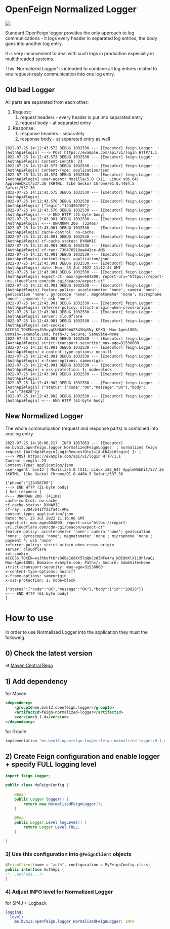 # OpenFeign Normalized Logger

![](https://img.shields.io/maven-central/v/me.bvn13.openfeign.logger/feign-normalized-logger)

Standard OpenFeign logger provides the only approach to log communications - 
it logs every header in separated log entries, the body goes into another log entry.

It is very inconvenient to deal with such logs in production especially in multithreaded systems.

This 'Normalized Logger' is intended to combine all log entries related to one request-reply 
communication into one log entry.

## Old bad Logger

All parts are separated from each other:
1) Request:
   1) request headers - every header is put into separated entry
   2) request body - at separated entry
2) Response:
   1) response headers - separately
   2) response body - at separated entry as well

```
2022-07-25 14:12:43.572 DEBUG 1032530 --- [Executor] feign.Logger  : [AuthApi#login] ---> POST https://example.com/api/v1/login HTTP/1.1
2022-07-25 14:12:43.573 DEBUG 1032530 --- [Executor] feign.Logger  : [AuthApi#login] Content-Length: 23
2022-07-25 14:12:43.573 DEBUG 1032530 --- [Executor] feign.Logger  : [AuthApi#login] Content-Type: application/json
2022-07-25 14:12:43.574 DEBUG 1032530 --- [Executor] feign.Logger  : [AuthApi#login] user-agent: Mozilla/5.0 (X11; Linux x86_64) AppleWebKit/537.36 (KHTML, like Gecko) Chrome/91.0.4464.5 Safari/537.36
2022-07-25 14:12:43.575 DEBUG 1032530 --- [Executor] feign.Logger  : [AuthApi#login] 
2022-07-25 14:12:43.576 DEBUG 1032530 --- [Executor] feign.Logger  : [AuthApi#login] {"login":"123456789"}
2022-07-25 14:12:43.576 DEBUG 1032530 --- [Executor] feign.Logger  : [AuthApi#login] ---> END HTTP (21-byte body)
2022-07-25 14:12:43.901 DEBUG 1032530 --- [Executor] feign.Logger  : [AuthApi#login] <--- UNKNOWN 200  (324ms)
2022-07-25 14:12:43.901 DEBUG 1032530 --- [Executor] feign.Logger  : [AuthApi#login] cache-control: no-cache
2022-07-25 14:12:43.901 DEBUG 1032530 --- [Executor] feign.Logger  : [AuthApi#login] cf-cache-status: DYNAMIC
2022-07-25 14:12:43.901 DEBUG 1032530 --- [Executor] feign.Logger  : [AuthApi#login] cf-ray: 730476518ea441ce-AMS
2022-07-25 14:12:43.901 DEBUG 1032530 --- [Executor] feign.Logger  : [AuthApi#login] content-type: application/json
2022-07-25 14:12:43.901 DEBUG 1032530 --- [Executor] feign.Logger  : [AuthApi#login] date: Mon, 25 Jul 2022 11:12:43 GMT
2022-07-25 14:12:43.901 DEBUG 1032530 --- [Executor] feign.Logger  : [AuthApi#login] expect-ct: max-age=604800, report-uri="https://report-uri.cloudflare.com/cdn-cgi/beacon/expect-ct"
2022-07-25 14:12:43.901 DEBUG 1032530 --- [Executor] feign.Logger  : [AuthApi#login] feature-policy: accelerometer 'none'; camera 'none'; geolocation 'none'; gyroscope 'none'; magnetometer 'none'; microphone 'none'; payment *; usb 'none'
2022-07-25 14:12:43.901 DEBUG 1032530 --- [Executor] feign.Logger  : [AuthApi#login] referrer-policy: strict-origin-when-cross-origin
2022-07-25 14:12:43.901 DEBUG 1032530 --- [Executor] feign.Logger  : [AuthApi#login] server: cloudflare
2022-07-25 14:12:43.901 DEBUG 1032530 --- [Executor] feign.Logger  : [AuthApi#login] set-cookie: ACCESS_TOKEN=eyJh9uygCUMA659bAZ54SHpSNy_KFXQ; Max-Age=1800; Domain=.example.com; Path=/; Secure; SameSite=None
2022-07-25 14:12:43.901 DEBUG 1032530 --- [Executor] feign.Logger  : [AuthApi#login] strict-transport-security: max-age=31536000
2022-07-25 14:12:43.901 DEBUG 1032530 --- [Executor] feign.Logger  : [AuthApi#login] x-content-type-options: nosniff
2022-07-25 14:12:43.901 DEBUG 1032530 --- [Executor] feign.Logger  : [AuthApi#login] x-frame-options: sameorigin
2022-07-25 14:12:43.901 DEBUG 1032530 --- [Executor] feign.Logger  : [AuthApi#login] x-xss-protection: 1; mode=block
2022-07-25 14:12:43.901 DEBUG 1032530 --- [Executor] feign.Logger  : [AuthApi#login] 
2022-07-25 14:12:43.902 DEBUG 1032530 --- [Executor] feign.Logger  : [AuthApi#login] {"status":{"code":"OK","message":"OK"},"body":{"id":"20826"}}
2022-07-25 14:12:43.902 DEBUG 1032530 --- [Executor] feign.Logger  : [AuthApi#login] <--- END HTTP (61-byte body)
```

## New Normalized Logger

The whole communication (request and response parts) is combined into one log entry.

```
2022-07-25 14:16:06.217  INFO 1057053 --- [Executor] me.bvn13.openfeign.logger.NormalizedFeignLogger  : normalized feign request {AuthApi#login(LoginRequestDto)=[AuthApi#login] }: [
---> POST https://example.com/api/v1/login HTTP/1.1
Content-Length: 23
Content-Type: application/json
user-agent: bvn13 | Mozilla/5.0 (X11; Linux x86_64) AppleWebKit/537.36 (KHTML, like Gecko) Chrome/91.0.4464.5 Safari/537.36

{"phone":"123456789"}
---> END HTTP (21-byte body)
] has response [
<--- UNKNOWN 200  (411ms)
cache-control: no-cache
cf-cache-status: DYNAMIC
cf-ray: 73047b41ffd2fa4c-AMS
content-type: application/json
date: Mon, 25 Jul 2022 11:16:06 GMT
expect-ct: max-age=604800, report-uri="https://report-uri.cloudflare.com/cdn-cgi/beacon/expect-ct"
feature-policy: accelerometer 'none'; camera 'none'; geolocation 'none'; gyroscope 'none'; magnetometer 'none'; microphone 'none'; payment *; usb 'none'
referrer-policy: strict-origin-when-cross-origin
server: cloudflare
set-cookie: ACCESS_TOKEN=eyJhboft6rzD6Be16dXY5lgQNCzOZNFe4ra_NDIdmXlXi19hlvaQ; Max-Age=1800; Domain=.example.com; Path=/; Secure; SameSite=None
strict-transport-security: max-age=31536000
x-content-type-options: nosniff
x-frame-options: sameorigin
x-xss-protection: 1; mode=block

{"status":{"code":"OK","message":"OK"},"body":{"id":"20826"}}
<--- END HTTP (61-byte body)
]
```

# How to use

In order to use Normalized Logger into the application they must the following.

## 0) Check the latest version

at [Maven Central Repo](https://repo1.maven.org/maven2/me/bvn13/openfeign/logger)

## 1) Add dependency

for Maven

```xml
<dependency>
    <groupId>me.bvn13.openfeign.logger</groupId>
    <artifactId>feign-normalized-logger</artifactId>
    <version>0.1.4</version>
</dependency>
```

for Gradle

```groovy
implementation 'me.bvn13.openfeign.logger:feign-normalized-logger:0.1.4'
```

## 2) Create Feign configuration and enable logger + specify FULL logging level

```java
import feign.Logger;

public class MyFeignConfig {
    
    @Bean
    public Logger logger() {
        return new NormalizedFeignLogger();
    }

    @Bean
    public Logger.Level logLevel() {
        return Logger.Level.FULL;
    }
    
}
```

### 3) Use this configuration into `@FeignClient` objects

```java
@FeignClient(name = "auth", configuration = MyFeignConfig.class)
public interface AuthApi {
/*...methods...*/
}
```

### 4) Adjust INFO level for Normalized Logger

for Slf4J + Logback

```yaml
logging:
  level:
    me.bvn13.openfeign.logger.NormalizedFeignLogger: INFO
```
